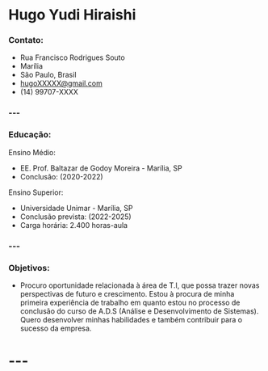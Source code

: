 

# Hugo Yudi Hiraishi

 ### Contato:
- Rua Francisco Rodrigues Souto
- Marília
- São Paulo, Brasil
- hugoXXXXX@gmail.com
- (14) 99707-XXXX


### ---
 ### Educação:
 
 Ensino Médio: 
   - EE. Prof. Baltazar de Godoy Moreira - Marília, SP
   - Conclusão: (2020-2022) 
   
Ensino Superior:
   - Universidade Unimar - Marília, SP
   - Conclusão prevista: (2022-2025)
   - Carga horária: 2.400 horas-aula
    
 ### --- 
 
### Objetivos:

  - Procuro oportunidade relacionada à área de T.I, que possa trazer novas perspectivas de futuro e crescimento. Estou à procura de minha primeira experiência de trabalho em quanto estou no processo de conclusão do curso de A.D.S (Análise e Desenvolvimento de Sistemas).
  Quero desenvolver minhas habilidades e também contribuir para o sucesso da empresa.
# ---
